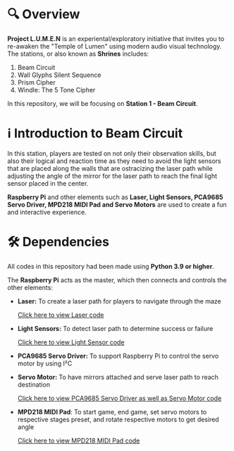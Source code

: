 # 🔍 Overview
**Project L.U.M.E.N** is an experiental/exploratory initiative that invites you to re-awaken the "Temple of Lumen" using modern audio visual technology. The stations, or also known as **Shrines** includes:

1. Beam Circuit
2. Wall Glyphs Silent Sequence
3. Prism Cipher
4. Windle: The 5 Tone Cipher

In this repository, we will be focusing on **Station 1 - Beam Circuit**.

# ℹ️ Introduction to Beam Circuit
In this station, players are tested on not only their observation skills, but also their logical and reaction time as they need to avoid the light sensors that are placed along the walls that are ostracizing the laser path while adjusting the angle of the mirror for the laser path to reach the final light sensor placed in the center.

 **Raspberry Pi** and other elements such as **Laser, Light Sensors, PCA9685 Servo Driver, MPD218 MIDI Pad and Servo Motors** are used to create a fun and interactive experience.

# 🛠️ Dependencies
All codes in this repository had been made using **Python 3.9 or higher**.

 The **Raspberry Pi** acts as the master, which then connects and controls the other elements:

 * **Laser:** To create a laser path for players to navigate through the maze
 
    [Click here to view Laser code](https://github.com/Nixx-Goh/EGL314-Project-Lumen-Team-D/blob/main/Backlog%202%20Sprint%201/lasercontrol.py)

 * **Light Sensors:** To detect laser path to determine success or failure
    
     [Click here to view Light Sensor code](https://github.com/Nixx-Goh/EGL314-Project-Lumen-Team-D/blob/main/Backlog%202%20Sprint%201/lightcontrol.py)

 * **PCA9685 Servo Driver:** To support Raspberry Pi to control the servo motor by using I²C 

  * **Servo Motor:** To have mirrors attached and serve laser path to reach destination

    [Click here to view PCA9685 Servo Driver as well as Servo Motor code](https://github.com/Nixx-Goh/EGL314-Project-Lumen-Team-D/blob/main/Backlog%202%20Sprint%201/servomotorcontrol.py)

* **MPD218 MIDI Pad**: To start game, end game, set servo motors to respective stages preset, and rotate respective motors to get desired angle

    [Click here to view MPD218 MIDI Pad code](https://github.com/Nixx-Goh/EGL314-Project-Lumen-Team-D/blob/main/Backlog%202%20Sprint%201/midicontrol.py)





